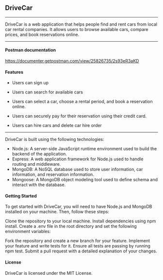 ## DriveCar
---
DriveCar is a web application that helps people find and rent cars from local car rental companies. It allows users to browse available cars, compare prices, and book reservations online.

---

#### Postman documentation
https://documenter.getpostman.com/view/25826735/2s93eR3aKD

#### Features

-  Users can sign up 

-  Users can search for available cars 

- Users can select a car, choose a rental period, and book a reservation online.

- Users can securely pay for their reservation using their credit card.

- Users can hire cars and delete car hire order
---

DriveCar is built using the following technologies:

- Node.js: A server-side JavaScript runtime environment used to build the backend of the application.
- Express: A web application framework for Node.js used to handle routing and middleware.
- MongoDB: A NoSQL database used to store user information, car information, and reservation information.
- Mongoose: A MongoDB object modeling tool used to define schema and interact with the database.

#### Getting Started
To get started with DriveCar, you will need to have Node.js and MongoDB installed on your machine. Then, follow these steps:

Clone the repository to your local machine.
Install dependencies using npm install.
Create a .env file in the root directory and set the following environment variables:

Fork the repository and create a new branch for your feature.
Implement your feature and write tests for it.
Ensure all tests are passing by running npm test.
Submit a pull request with a detailed explanation of your changes.

#### License
DriveCar is licensed under the MIT License.